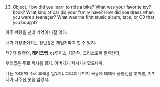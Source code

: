 13. Object. How did you learn to ride a bike? What was your favorite toy? book? What kind of car did your family have? How did you dress when you were a teenager? What was the first music album, tape, or CD that you bought?

아주 어렸을 땐데 기억이 나질 않아.

내가 가장좋아하는 장난감은 게임기라고 할 수 있지. 

책? 댄 알랜더, **래리크랩**, cs루이스, 대천덕, 크리스토퍼 알렉산더, 

우리집은 주로 택시를 탔지. 아버지가 택시기사였으니까.

나는 10대 때 주로 교복을 입었어. 그리고 나머지 옷들에 대해서 공통점을 찾자면, 어머니가 사주신 옷을 입었지.